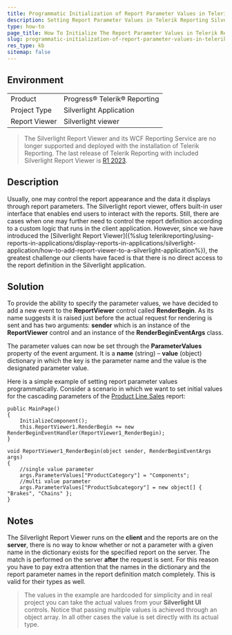 ```yaml
---
title: Programmatic Initialization of Report Parameter Values in Telerik Reporting Silverlight Viewer 
description: Setting Report Parameter Values in Telerik Reporting Silverlight Viewer By Code.
type: how-to
page_title: How To Initialize The Report Parameter Values in Telerik Reporting Silverlight Viewer Through Code
slug: programmatic-initialization-of-report-parameter-values-in-telerik-reporting-silverlight-viewer
res_type: kb
sitemap: false
---
```


## Environment
<table>
	<tr>
		<td>Product</td>
		<td>Progress® Telerik® Reporting</td>
	</tr>
	<tr>
		<td>Project Type</td>
		<td>Silverlight Application</td>
	</tr>
	<tr>
		<td>Report Viewer</td>
		<td>Silverlight viewer</td>
	</tr>
</table>

> The Silverlight Report Viewer and its WCF Reporting Service are no longer supported and deployed with the installation of Telerik Reporting. The last release of Telerik Reporting with included Silverlight Report Viewer is [R1 2023](https://www.telerik.com/support/whats-new/reporting/release-history/progress-telerik-reporting-r1-2023-17-0-23-118).

## Description

Usually, one may control the report appearance and the data it displays through report parameters. The Silverlight report viewer, offers built-in user interface that enables end users to interact with the reports. Still, there are cases when one may further need to control the report definition according to a custom logic that runs in the client application. However, since we have introduced the [Silverlight Report Viewer]({%slug telerikreporting/using-reports-in-applications/display-reports-in-applications/silverlight-application/how-to-add-report-viewer-to-a-silverlight-application%}), the greatest challenge our clients have faced is that there is no direct access to the report definition in the Silverlight application.

## Solution

To provide the ability to specify the parameter values, we have decided to add a new event to the **ReportViewer** control called **RenderBegin**. As its name suggests it is raised just before the actual request for rendering is sent and has two arguments: **sender** which is an instance of the **ReportViewer** control and an instance of the **RenderBeginEventArgs** class.

The parameter values can now be set through the **ParameterValues** property of the event argument. It is a **name** (string) – **value** (object) dictionary in which the key is the parameter name and the value is the designated parameter value.

Here is a simple example of setting report parameter values programmatically. Consider a scenario in which we want to set initial values for the cascading parameters of the [Product Line Sales](https://demos.telerik.com/reporting/product-line-sales) report:

````CSharp
public MainPage()
{
	InitializeComponent();
	this.ReportViewer1.RenderBegin += new RenderBeginEventHandler(ReportViewer1_RenderBegin);
}

void ReportViewer1_RenderBegin(object sender, RenderBeginEventArgs args)
{
	//single value parameter
	args.ParameterValues["ProductCategory"] = "Components";
	//multi value parameter
	args.ParameterValues["ProductSubcategory"] = new object[] { "Brakes", "Chains" };
}
````

## Notes

The Silverlight Report Viewer runs on the **client** and the reports are on the **server**, there is no way to know whether or not a parameter with a given name in the dictionary exists for the specified report on the server. The match is performed on the server **after** the request is sent. For this reason you have to pay extra attention that the names in the dictionary and the report parameter names in the report definition match completely. This is valid for their types as well.

> The values in the example are hardcoded for simplicity and in real project you can take the actual values from your **Silverlight UI** controls. Notice that passing multiple values is achieved through an object array. In all other cases the value is set directly with its actual type.
